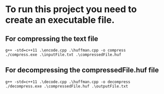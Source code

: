 # To run this project you need to create an executable file.

## For compressing the text file
```
g++ -std=c++11 .\encode.cpp .\huffman.cpp -o compress
./compress.exe .\inputFile.txt .\compressedFile.huf
```

## For decompressing the compressedFile.huf file
```
g++ -std=c++11 .\decode.cpp .\huffman.cpp -o decompress 
./decompress.exe .\compressedFile.huf .\outputFile.txt
```
